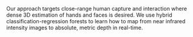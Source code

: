 Our approach targets close-range human capture and interaction where dense 3D estimation of hands and faces is desired. We use hybrid classification-regression forests to learn how to map from near infrared intensity images to absolute, metric  depth  in  real-time. 
